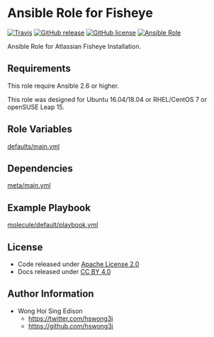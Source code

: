 # Ansible Role for Fisheye

[![Travis](https://img.shields.io/travis/alvistack/ansible-role-fisheye.svg)](https://travis-ci.org/alvistack/ansible-role-fisheye)
[![GitHub release](https://img.shields.io/github/release/alvistack/ansible-role-fisheye.svg)](https://github.com/alvistack/ansible-role-fisheye)
[![GitHub license](https://img.shields.io/github/license/alvistack/ansible-role-fisheye.svg)](https://github.com/alvistack/ansible-role-fisheye/blob/master/LICENSE)
[![Ansible Role](https://img.shields.io/badge/galaxy-alvistack.fisheye-blue.svg)](https://galaxy.ansible.com/alvistack/fisheye)

Ansible Role for Atlassian Fisheye Installation.

## Requirements

This role require Ansible 2.6 or higher.

This role was designed for Ubuntu 16.04/18.04 or RHEL/CentOS 7 or openSUSE Leap 15.

## Role Variables

[defaults/main.yml](defaults/main.yml)

## Dependencies

[meta/main.yml](meta/main.yml)

## Example Playbook

[molecule/default/playbook.yml](molecule/default/playbook.yml)

## License

  - Code released under [Apache License 2.0](LICENSE)
  - Docs released under [CC BY 4.0](http://creativecommons.org/licenses/by/4.0/)

## Author Information

  - Wong Hoi Sing Edison
      - <https://twitter.com/hswong3i>
      - <https://github.com/hswong3i>
